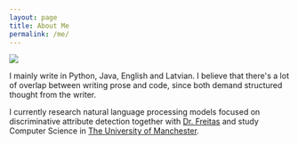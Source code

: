 ```yaml
---
layout: page
title: About Me
permalink: /me/
---
```


![](../ArminsEatingARaspberryPi.jpg)

I mainly write in Python, Java, English and Latvian. I believe that there's a lot of overlap between writing prose and code, since both demand structured thought from the writer.

I currently research natural language processing models focused on discriminative attribute detection together with [Dr. Freitas](http://andrefreitas.org/) and study Computer Science in [The University of Manchester](http://www.manchester.ac.uk/).
